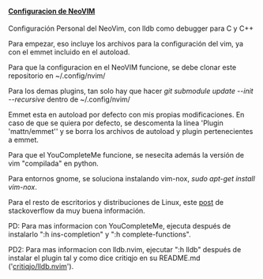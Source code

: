 <u>
    <h4>Configuracion de NeoVIM</h4>
</u>

Configuración Personal del NeoVim, con lldb como debugger para C y C++

Para empezar, eso incluye los archivos para la configuración del vim, ya con el emmet incluido en el autoload.

Para que la configuracion en el NeoVIM funcione, se debe clonar este repositorio en ~/.config/nvim/

Para los demas plugins, tan solo hay que hacer <i>git submodule update --init --recursive</i> dentro de ~/.config/nvim/

Emmet esta en autoload por defecto con mis propias modificaciones. En caso de que se quiera por defecto, se descomenta
la línea 'Plugin 'mattn/emmet'' y se borra los archivos de autoload y plugin pertenecientes a emmet.

Para que el YouCompleteMe funcione, se nesecita además la versión de vim "compilada" en python.

Para entornos gnome, se soluciona instalando vim-nox, <i>sudo apt-get install vim-nox</i>.

Para el resto de escritorios y distribuciones de Linux, 
este <a href="http://stackoverflow.com/questions/20160902/how-to-solve-requires-python-2-x-support-in-linux-vim-and-it-have-python-2-6-6">post</a> 
de stackoverflow da muy buena información.

PD: Para mas informacion con YouCompleteMe, ejecuta después de instalarlo ":h ins-completion" y ":h complete-functions".

PD2: Para mas informacion con lldb.nvim, ejecutar ":h lldb" después de instalar el plugin tal y como dice critiqjo en su README.md
('<a href="https://github.com/critiqjo/lldb.nvim">critiqjo/lldb.nvim</a>').
